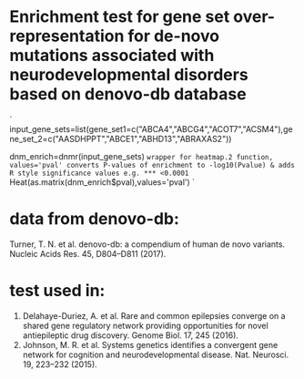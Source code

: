 
# Enrichment test for gene set over-representation for de-novo mutations associated with neurodevelopmental disorders based on denovo-db database
`
input_gene_sets=list(gene_set1=c("ABCA4","ABCG4","ACOT7","ACSM4"),gene_set_2=c("AASDHPPT","ABCE1","ABHD13","ABRAXAS2"))

dnm_enrich=dnmr(input_gene_sets)
`
wrapper for heatmap.2 function, values='pval' converts P-values of enrichment to -log10(Pvalue) & adds R style significance values e.g. *** <0.0001
`
Heat(as.matrix(dnm_enrich$pval),values='pval')
`
# data from denovo-db:
Turner, T. N. et al. denovo-db: a compendium of human de novo variants. Nucleic Acids Res. 45, D804–D811 (2017).

# test used in:
1.  Delahaye-Duriez, A. et al. Rare and common epilepsies converge on a shared gene regulatory network providing opportunities for novel antiepileptic drug discovery. Genome Biol. 17, 245 (2016).
2.  Johnson, M. R. et al. Systems genetics identifies a convergent gene network for cognition and neurodevelopmental disease. Nat. Neurosci. 19, 223–232 (2015).



